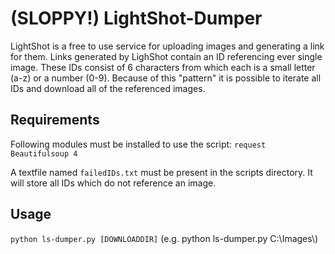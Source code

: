 # (SLOPPY!) LightShot-Dumper
LightShot is a free to use service for uploading images and generating a link for them. Links generated by LighShot contain an ID referencing ever single image. These IDs consist of 6 characters from which each is a small letter (a-z) or a number (0-9). Because of this "pattern" it is possible to iterate all IDs and download all of the referenced images.


## Requirements
Following modules must be installed to use the script:
`request`
`Beautifulsoup 4`

A textfile named `failedIDs.txt` must be present in the scripts directory. It will store all IDs which do not reference an image.

## Usage
`python ls-dumper.py [DOWNLOADDIR]` (e.g. python ls-dumper.py C:\\Images\\\)
